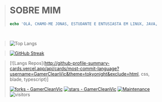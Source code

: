 > 
> # SOBRE MIM
> ```php
> echo 'OLÁ, CHAMO-ME JONAS, ESTUDANTE E ENTUSIASTA EM LINUX, JAVA, PHP E JAVASCRIPT.';
> ```
>
<br />

> 
> 
> 
> ![Top Langs](https://github-readme-stats.vercel.app/api/top-langs/?username=GamerCleanVic&layout=compact&theme=tokyonight&hide=css,html,javascript,ruby,blade,rust,go,hack,c)
>

<!--- ![Jonas's GitHub stats](https://github-readme-stats.vercel.app/api?username=GamerCleanVic&show_icons=true&theme=tokyonight) --->
>
> [![GitHub Streak](https://streak-stats.demolab.com/?user=GamerCleanVic&theme=tokyonight)](https://git.io/streak-stats)
>

> 
> [![Langs Repos](http://github-profile-summary-cards.vercel.app/api/cards/most-commit-language?username=GamerCleanVic&theme=tokyonight&exclude=html, css, blade, typescript)]
> <br />
> 
>
> 
> [![forks - GamerCleanVic](https://img.shields.io/github/forks/GamerCleanVic/GamerCleanVic?style=social&logo=github&logoColor=%234f0faf)]([#](https://github.com/GamerCleanVic))
> [![stars - GamerCleanVic](https://img.shields.io/github/stars/GamerCleanVic/GamerCleanVic?style=social&logo=github&logoColor=%234f0faf)]([#](https://github.com/GamerCleanVic)) 
> [![Maintenance](https://img.shields.io/maintenance/yes/2025?color=%234f0faf&label=maintened&logo=github&logoColor=%23ffffff)]([#](https://github.com/GamerCleanVic)) 
> ![visitors](https://visitor-badge.laobi.icu/badge?page_id=[page.id](GamerCleanVic))
> 
> 
>
